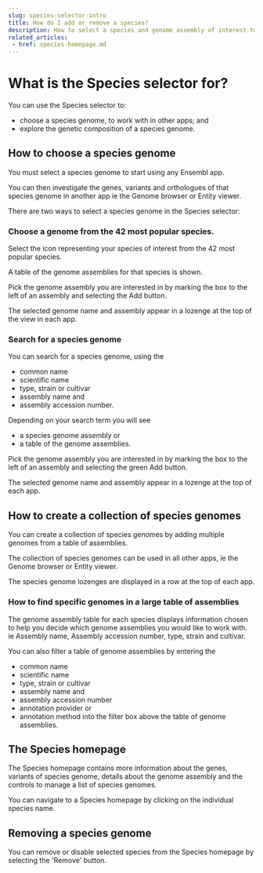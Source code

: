 ```yaml
---
slug: species-selector-intro
title: How do I add or remove a species?
description: How to select a species and genome assembly of interest to visualise in the Genome browser and Entity viewer
related_articles:
 - href: species-homepage.md
---
```

# What is the Species selector for?

You can use the Species selector to:

* choose a species genome, to work with in other apps; and
* explore the genetic composition of a species genome.

## How to choose a species genome

You must select a species genome to start using any Ensembl app. 

You can then investigate the genes, variants and orthologues of that species genome in another app ie the Genome browser or Entity viewer.

There are two ways to select a species genome in the Species selector:

### Choose a genome from the 42 most popular species.

Select the icon representing your species of interest from the 42 most popular species.

A table of the genome assemblies for that species is shown. 

Pick the genome assembly you are interested in by marking the box to the left of an assembly and selecting the Add button.

The selected genome name and assembly appear in a lozenge at the top of the view in each app.

### Search for a species genome

You can search for a species genome, using the 
* common name 
* scientific name
* type, strain or cultivar
* assembly name and
* assembly accession number.

Depending on your search term you will see

* a species genome assembly or
* a table of the genome assemblies.

Pick the genome assembly you are interested in by marking the box to the left of an assembly and selecting the green Add button.

The selected genome name and assembly appear in a lozenge at the top of each app.

## How to create a collection of species genomes

You can create a collection of species genomes by adding multiple genomes from a table of assemblies.

The collection of species genomes can be used in all other apps, ie the Genome browser or Entity viewer.

The species genome lozenges are displayed in a row at the top of each app.

### How to find specific genomes in a large table of assemblies

The genome assembly table for each species displays information chosen to help you decide which genome assemblies you would like to work with. ie Assembly name, Assembly accession number, type, strain and cultivar.

You can also filter a table of genome assemblies by entering the
* common name 
* scientific name
* type, strain or cultivar
* assembly name and
* assembly accession number
* annotation provider or
* annotation method
into the filter box above the table of genome assemblies.


## The Species homepage  

The Species homepage contains more information about the genes, variants of species genome, details about the genome assembly and the controls to manage a list of species genomes. 

You can navigate to a Species homepage by clicking on the individual species name. 

## Removing a species genome

You can remove or disable selected species from the Species homepage by selecting the 'Remove' button.


